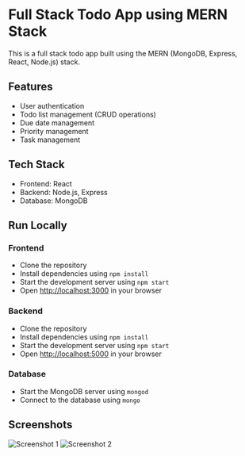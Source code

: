 # Full Stack Todo App using MERN Stack

This is a full stack todo app built using the MERN (MongoDB, Express, React, Node.js) stack.

## Features

* User authentication
* Todo list management (CRUD operations)
* Due date management
* Priority management
* Task management

## Tech Stack

* Frontend: React
* Backend: Node.js, Express
* Database: MongoDB

## Run Locally

### Frontend

* Clone the repository
* Install dependencies using `npm install`
* Start the development server using `npm start`
* Open [http://localhost:3000](http://localhost:3000) in your browser

### Backend

* Clone the repository
* Install dependencies using `npm install`
* Start the development server using `npm start`
* Open [http://localhost:5000](http://localhost:5000) in your browser

### Database

* Start the MongoDB server using `mongod`
* Connect to the database using `mongo`

## Screenshots

![Screenshot 1](screenshots/screenshot-1.png)
![Screenshot 2](screenshots/screenshot-2.png)
